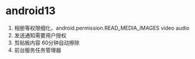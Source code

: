 # android13
1. 相册等权限细化，android.permission.READ_MEDIA_IMAGES video audio
2. 发送通知需要用户授权
3. 剪贴板内容 60分钟自动擦除
4. 前台服务任务管理器


